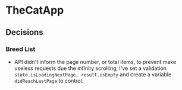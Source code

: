 # TheCatApp


## Decisions
### Breed List
- API didn't inform the page number, or total items, to prevent make useless requests due the infinity scrolling, I've set a validation `state.isLoadingNextPage, result.isEmpty` and create a variable `didReachLastPage` to control.
